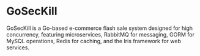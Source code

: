 # GoSecKill
 GoSecKill is a Go-based e-commerce flash sale system designed for high concurrency, featuring microservices, RabbitMQ for messaging, GORM for MySQL operations, Redis for caching, and the Iris framework for web services.
